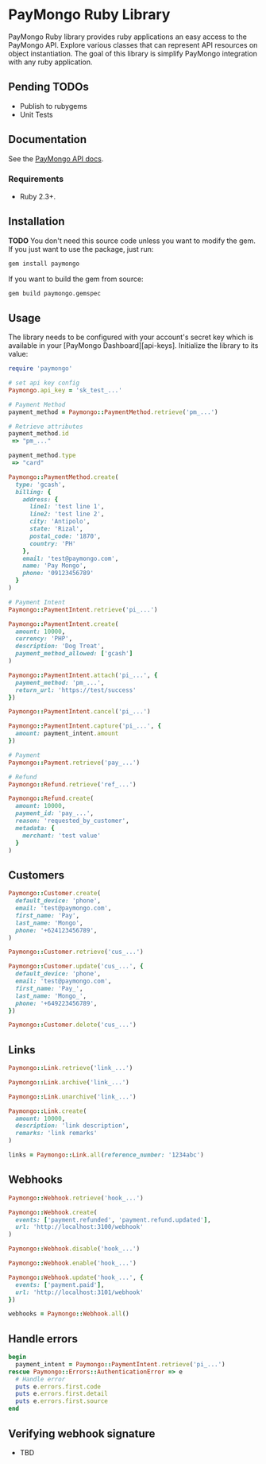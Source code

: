 # PayMongo Ruby Library

PayMongo Ruby library provides ruby applications an easy access to the PayMongo API. Explore various classes that can represent API resources on object instantiation. The goal of this library is simplify PayMongo integration with any ruby application.

## Pending TODOs

- Publish to rubygems
- Unit Tests

## Documentation

See the [PayMongo API docs](https://developers.paymongo.com/reference/getting-started-with-your-api).

### Requirements

- Ruby 2.3+.

## Installation

**TODO** You don't need this source code unless you want to modify the gem. If you just
want to use the package, just run:

```sh
gem install paymongo
```

If you want to build the gem from source:

```sh
gem build paymongo.gemspec
```

## Usage

The library needs to be configured with your account's secret key which is
available in your [PayMongo Dashboard][api-keys]. Initialize the library to its
value:

```ruby
require 'paymongo'

# set api key config
Paymongo.api_key = 'sk_test_...'

# Payment Method
payment_method = Paymongo::PaymentMethod.retrieve('pm_...')

# Retrieve attributes
payment_method.id
 => "pm_..."

payment_method.type
 => "card"

Paymongo::PaymentMethod.create(
  type: 'gcash',
  billing: {
    address: {
      line1: 'test line 1',
      line2: 'test line 2',
      city: 'Antipolo',
      state: 'Rizal',
      postal_code: '1870',
      country: 'PH'
    },
    email: 'test@paymongo.com',
    name: 'Pay Mongo',
    phone: '09123456789'
  }
)

# Payment Intent
Paymongo::PaymentIntent.retrieve('pi_...')

Paymongo::PaymentIntent.create(
  amount: 10000,
  currency: 'PHP',
  description: 'Dog Treat',
  payment_method_allowed: ['gcash']
)

Paymongo::PaymentIntent.attach('pi_...', {
  payment_method: 'pm_...',
  return_url: 'https://test/success'
})

Paymongo::PaymentIntent.cancel('pi_...')

Paymongo::PaymentIntent.capture('pi_...', {
  amount: payment_intent.amount
})

# Payment
Paymongo::Payment.retrieve('pay_...')

# Refund
Paymongo::Refund.retrieve('ref_...')

Paymongo::Refund.create(
  amount: 10000,
  payment_id: 'pay_...',
  reason: 'requested_by_customer',
  metadata: {
    merchant: 'test value'
  }
)
```

## Customers

```ruby
Paymongo::Customer.create(
  default_device: 'phone',
  email: 'test@paymongo.com',
  first_name: 'Pay',
  last_name: 'Mongo',
  phone: '+624123456789',
)

Paymongo::Customer.retrieve('cus_...')

Paymongo::Customer.update('cus_...', {
  default_device: 'phone',
  email: 'test@paymongo.com',
  first_name: 'Pay_',
  last_name: 'Mongo_',
  phone: '+649223456789',
})

Paymongo::Customer.delete('cus_...')
```

## Links

```ruby
Paymongo::Link.retrieve('link_...')

Paymongo::Link.archive('link_...')

Paymongo::Link.unarchive('link_...')

Paymongo::Link.create(
  amount: 10000,
  description: 'link description',
  remarks: 'link remarks'
)

links = Paymongo::Link.all(reference_number: '1234abc')
```

## Webhooks

```ruby
Paymongo::Webhook.retrieve('hook_...')

Paymongo::Webhook.create(
  events: ['payment.refunded', 'payment.refund.updated'],
  url: 'http://localhost:3100/webhook'
)

Paymongo::Webhook.disable('hook_...')

Paymongo::Webhook.enable('hook_...')

Paymongo::Webhook.update('hook_...', {
  events: ['payment.paid'],
  url: 'http://localhost:3101/webhook'
})

webhooks = Paymongo::Webhook.all()
```

## Handle errors

```ruby
begin
  payment_intent = Paymongo::PaymentIntent.retrieve('pi_...')
rescue Paymongo::Errors::AuthenticationError => e
  # Handle error
  puts e.errors.first.code
  puts e.errors.first.detail
  puts e.errors.first.source
end
```

## Verifying webhook signature

- TBD
